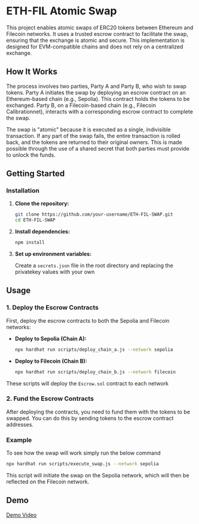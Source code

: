 
# ETH-FIL Atomic Swap

This project enables atomic swaps of ERC20 tokens between Ethereum and Filecoin networks. It uses a trusted escrow contract to facilitate the swap, ensuring that the exchange is atomic and secure. This implementation is designed for EVM-compatible chains and does not rely on a centralized exchange.

## How It Works

The process involves two parties, Party A and Party B, who wish to swap tokens. Party A initiates the swap by deploying an escrow contract on an Ethereum-based chain (e.g., Sepolia). This contract holds the tokens to be exchanged. Party B, on a Filecoin-based chain (e.g., Filecoin Calibrationnet), interacts with a corresponding escrow contract to complete the swap.

The swap is "atomic" because it is executed as a single, indivisible transaction. If any part of the swap fails, the entire transaction is rolled back, and the tokens are returned to their original owners. This is made possible through the use of a shared secret that both parties must provide to unlock the funds.

## Getting Started


### Installation

1. **Clone the repository:**
   ```bash
   git clone https://github.com/your-username/ETH-FIL-SWAP.git
   cd ETH-FIL-SWAP
   ```

2. **Install dependencies:**
   ```bash
   npm install
   ```

3. **Set up environment variables:**

   Create a `secrets.json` file in the root directory and replacing the privatekey values with your own

## Usage

### 1. Deploy the Escrow Contracts

First, deploy the escrow contracts to both the Sepolia and Filecoin networks:

- **Deploy to Sepolia (Chain A):**
  ```bash
  npx hardhat run scripts/deploy_chain_a.js --network sepolia
  ```

- **Deploy to Filecoin (Chain B):**
  ```bash
  npx hardhat run scripts/deploy_chain_b.js --network filecoin
  ```

These scripts will deploy the `Escrow.sol` contract to each network 

### 2. Fund the Escrow Contracts

After deploying the contracts, you need to fund them with the tokens to be swapped. You can do this by sending tokens to the escrow contract addresses.

### Example
To see how the swap will work simply run the below command 

```bash
npx hardhat run scripts/execute_swap.js --network sepolia
```

This script will initiate the swap on the Sepolia network, which will then be reflected on the Filecoin network. 


## Demo 
[Demo Video](https://drive.google.com/file/d/1J1I9ig7NKCyU_gXo_vgbwiq3GraFuRMZ/view)
